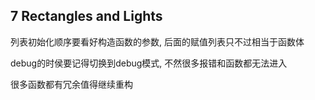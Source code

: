 ﻿## 7 Rectangles and Lights

列表初始化顺序要看好构造函数的参数, 后面的赋值列表只不过相当于函数体

debug的时侯要记得切换到debug模式, 不然很多报错和函数都无法进入

很多函数都有冗余值得继续重构